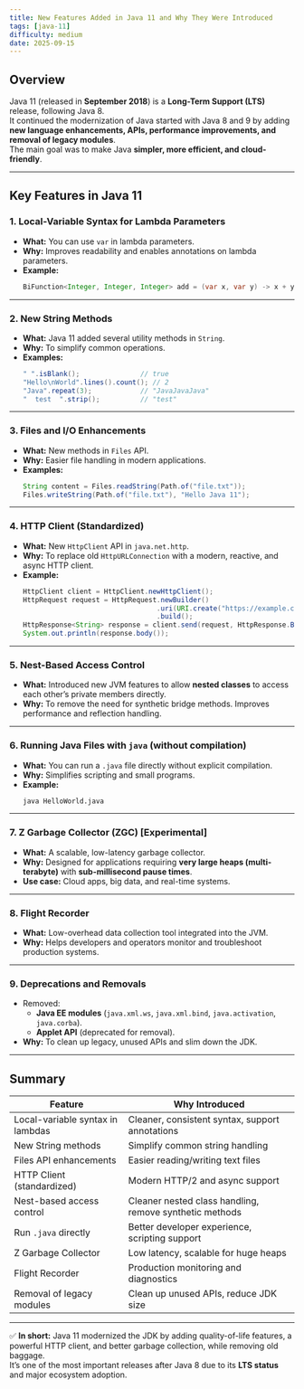 ```yaml
---
title: New Features Added in Java 11 and Why They Were Introduced
tags: [java-11]
difficulty: medium
date: 2025-09-15
---
```


## Overview
Java 11 (released in **September 2018**) is a **Long-Term Support (LTS)** release, following Java 8.  
It continued the modernization of Java started with Java 8 and 9 by adding **new language enhancements, APIs, performance improvements, and removal of legacy modules**.  
The main goal was to make Java **simpler, more efficient, and cloud-friendly**.

---

## Key Features in Java 11

### 1. **Local-Variable Syntax for Lambda Parameters**
- **What:** You can use `var` in lambda parameters.  
- **Why:** Improves readability and enables annotations on lambda parameters.  
- **Example:**
  ```java
  BiFunction<Integer, Integer, Integer> add = (var x, var y) -> x + y;
  ```

---

### 2. **New String Methods**
- **What:** Java 11 added several utility methods in `String`.  
- **Why:** To simplify common operations.  
- **Examples:**
  ```java
  " ".isBlank();               // true
  "Hello\nWorld".lines().count(); // 2
  "Java".repeat(3);            // "JavaJavaJava"
  "  test  ".strip();          // "test"
  ```

---

### 3. **Files and I/O Enhancements**
- **What:** New methods in `Files` API.  
- **Why:** Easier file handling in modern applications.  
- **Examples:**
  ```java
  String content = Files.readString(Path.of("file.txt"));
  Files.writeString(Path.of("file.txt"), "Hello Java 11");
  ```

---

### 4. **HTTP Client (Standardized)**
- **What:** New `HttpClient` API in `java.net.http`.  
- **Why:** To replace old `HttpURLConnection` with a modern, reactive, and async HTTP client.  
- **Example:**
  ```java
  HttpClient client = HttpClient.newHttpClient();
  HttpRequest request = HttpRequest.newBuilder()
                                   .uri(URI.create("https://example.com"))
                                   .build();
  HttpResponse<String> response = client.send(request, HttpResponse.BodyHandlers.ofString());
  System.out.println(response.body());
  ```

---

### 5. **Nest-Based Access Control**
- **What:** Introduced new JVM features to allow **nested classes** to access each other’s private members directly.  
- **Why:** To remove the need for synthetic bridge methods. Improves performance and reflection handling.

---

### 6. **Running Java Files with `java` (without compilation)**
- **What:** You can run a `.java` file directly without explicit compilation.  
- **Why:** Simplifies scripting and small programs.  
- **Example:**
  ```bash
  java HelloWorld.java
  ```

---

### 7. **Z Garbage Collector (ZGC) [Experimental]**
- **What:** A scalable, low-latency garbage collector.  
- **Why:** Designed for applications requiring **very large heaps (multi-terabyte)** with **sub-millisecond pause times**.  
- **Use case:** Cloud apps, big data, and real-time systems.

---

### 8. **Flight Recorder**
- **What:** Low-overhead data collection tool integrated into the JVM.  
- **Why:** Helps developers and operators monitor and troubleshoot production systems.

---

### 9. **Deprecations and Removals**
- Removed:
  - **Java EE modules** (`java.xml.ws`, `java.xml.bind`, `java.activation`, `java.corba`).  
  - **Applet API** (deprecated for removal).  
- **Why:** To clean up legacy, unused APIs and slim down the JDK.

---

## Summary

| Feature                              | Why Introduced |
|--------------------------------------|----------------|
| Local-variable syntax in lambdas      | Cleaner, consistent syntax, support annotations |
| New String methods                    | Simplify common string handling |
| Files API enhancements                | Easier reading/writing text files |
| HTTP Client (standardized)            | Modern HTTP/2 and async support |
| Nest-based access control             | Cleaner nested class handling, remove synthetic methods |
| Run `.java` directly                  | Better developer experience, scripting support |
| Z Garbage Collector                   | Low latency, scalable for huge heaps |
| Flight Recorder                       | Production monitoring and diagnostics |
| Removal of legacy modules             | Clean up unused APIs, reduce JDK size |

---

✅ **In short:** Java 11 modernized the JDK by adding quality-of-life features, a powerful HTTP client, and better garbage collection, while removing old baggage.  
It’s one of the most important releases after Java 8 due to its **LTS status** and major ecosystem adoption.
